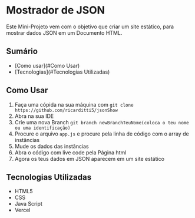 # Mostrador de JSON

Este Mini-Projeto vem com o objetivo que criar um site estático, para mostrar dados JSON em um Documento HTML.


## Sumário
- [Como usar](#Como Usar)
- [Tecnologias](#Tecnologias Utilizadas)


## Como Usar
1. Faça uma cópida na sua máquina com `git clone https://github.com/ricarditti5/jsonShow`
2. Abra na sua IDE
3. Crie uma nova Branch `git branch newBranchTeuNome(coloca o teu nome ou uma identificação)`
4. Procure o arquivo `app.js` e procure pela linha de código com o array de instâncias
5. Mude os dados das instâncias
6. Abra o código com live code pela Página html
7. Agora os teus dados em JSON aparecem em um site estático


## Tecnologias Utilizadas
- HTML5
- CSS
- Java Script
- Vercel

## 

